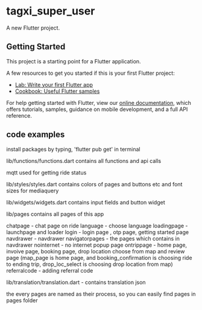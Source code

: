 # tagxi_super_user

A new Flutter project.

## Getting Started

This project is a starting point for a Flutter application.

A few resources to get you started if this is your first Flutter project:

- [Lab: Write your first Flutter app](https://flutter.dev/docs/get-started/codelab)
- [Cookbook: Useful Flutter samples](https://flutter.dev/docs/cookbook)

For help getting started with Flutter, view our
[online documentation](https://flutter.dev/docs), which offers tutorials,
samples, guidance on mobile development, and a full API reference.

## code examples

install packages by typing, 'flutter pub get' in terminal

lib/functions/functions.dart contains all functions and api calls

mqtt used for getting ride status

lib/styles/styles.dart contains colors of pages and buttons etc and font sizes for mediaquery

lib/widgets/widgets.dart contains input fields and button widget

lib/pages contains all pages of this app

chatpage - chat page on ride
language - choose language
loadingpage - launchpage and loader
login - login page , otp page, getting started page
navdrawer - navdrawer
navigatorpages - the pages which contains in navdrawer
nointernet - no internet popup page
ontrippage - home page, invoive page, booking page, drop location choose from map and review page (map_page is home page, and booking_confirmation is choosing ride to ending trip, drop_loc_select is choosing drop location from map)
referralcode - adding referral code

lib/translation/translation.dart - contains translation json

the every pages are named as their process, so you can easily find pages in pages folder
